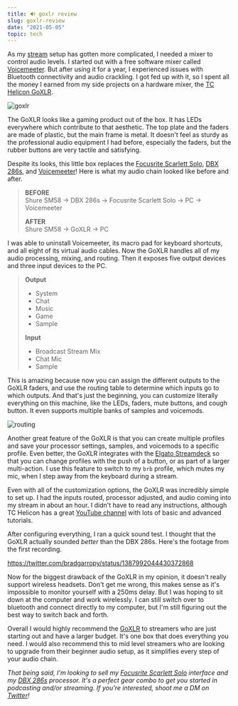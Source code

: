 ```yaml
---
title: 🔊 goxlr review
slug: goxlr-review
date: "2021-05-05"
topic: tech
---
```


As my [stream][stream] setup has gotten more complicated, I needed a mixer to control audio levels. I started out with a free software mixer called [Voicemeeter][voicemeeter]. But after using it for a year, I experienced issues with Bluetooth connectivity and audio crackling. I got fed up with it, so I spent all the money I earned from my side projects on a hardware mixer, the [TC Helicon GoXLR][goxlr].

![goxlr][photo]

The GoXLR looks like a gaming product out of the box. It has LEDs everywhere which contribute to that aesthetic. The top plate and the faders are made of plastic, but the main frame is metal. It doesn't feel as sturdy as the professional audio equipment I had before, especially the faders, but the rubber buttons are very tactile and satisfying.

Despite its looks, this little box replaces the [Focusrite Scarlett Solo][scarlett-solo], [DBX 286s][dbx], and [Voicemeeter][voicemeeter]! Here is what my audio chain looked like before and after.

> **BEFORE**  
> Shure SM58 -> DBX 286s -> Focusrite Scarlett Solo -> PC -> Voicemeeter
>
> **AFTER**  
> Shure SM58 -> GoXLR -> PC

I was able to uninstall Voicemeeter, its macro pad for keyboard shortcuts, and all eight of its virtual audio cables. Now the GoXLR handles all of my audio processing, mixing, and routing. Then it exposes five output devices and three input devices to the PC.

> **Output**
>
> -   System
> -   Chat
> -   Music
> -   Game
> -   Sample
>
> **Input**
>
> -   Broadcast Stream Mix
> -   Chat Mic
> -   Sample

This is amazing because now you can assign the different outputs to the GoXLR faders, and use the routing table to determine which inputs go to which outputs. And that's just the beginning, you can customize literally everything on this machine, like the LEDs, faders, mute buttons, and cough button. It even supports multiple banks of samples and voicemods.

![routing][routing]

Another great feature of the GoXLR is that you can create multiple profiles and save your processor settings, samples, and voicemods to a specific profile. Even better, the GoXLR integrates with the [Elgato Streamdeck][streamdeck] so that you can change profiles with the push of a button, or as part of a larger multi-action. I use this feature to switch to my `brb` profile, which mutes my mic, when I step away from the keyboard during a stream.

Even with all of the customization options, the GoXLR was incredibly simple to set up. I had the inputs routed, processor adjusted, and audio coming into my stream in about an hour. I didn't have to read any instructions, although TC Helicon has a great [YouTube channel][youtube] with lots of basic and advanced tutorials.

After configuring everything, I ran a quick sound test. I thought that the GoXLR actually sounded _better_ than the DBX 286s. Here's the footage from the first recording.

https://twitter.com/bradgarropy/status/1387992044430372868

Now for the biggest drawback of the GoXLR in my opinion, it doesn't really support wireless headsets. Don't get me wrong, this makes sense as it's impossible to monitor yourself with a 250ms delay. But I was hoping to sit down at the computer and work wirelessly. I can still switch over to bluetooth and connect directly to my computer, but I'm still figuring out the best way to switch back and forth.

Overall I would highly recommend the [GoXLR][goxlr] to streamers who are just starting out and have a larger budget. It's one box that does everything you need. I would also recommend this to mid level streamers who are looking to upgrade from their beginner audio setup, as it simplifies every step of your audio chain.

_That being said, I'm looking to sell my [Focusrite Scarlett Solo][scarlett-solo] interface and my [DBX 286s][dbx] processor. It's a perfect gear combo to get you started in podcasting and/or streaming. If you're interested, shoot me a DM on [Twitter][twitter]!_

[stream]: https://bradgarropy.com/stream
[voicemeeter]: https://vb-audio.com/Voicemeeter
[goxlr]: https://www.amazon.com/GoXLR-Mini-Interface-Streamers-Podcasters/dp/B07JKNG4NV?tag=bradgarropy00-20
[dbx]: https://www.amazon.com/dbx-286s-Microphone-Channel-Processor/dp/B004LWH79A?tag=bradgarropy00-20
[scarlett-solo]: https://www.amazon.com/Focusrite-Scarlett-Audio-Interface-Tools/dp/B07QR6Z1JB?tag=bradgarropy00-20
[routing]: /images/posts/routing.png
[streamdeck]: https://www.amazon.com/Elgato-Stream-Deck-Controller-customizable/dp/B07DYRS1WH?tag=bradgarropy00-20
[youtube]: https://www.youtube.com/watch?v=6hzHGp4HpV4&list=PLB-XE8Gvu0g4S3ofFJlhbYbaHrO8QGjik
[twitter]: https://twitter.com/bradgarropy
[photo]: /images/posts/goxlr.jpg

